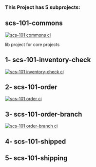
### This Project has 5 subprojects:

## scs-101-commons
[![scs-101 commons ci](https://github.com/ehsaniara/scs-kafka-intro/actions/workflows/scs101commons.yml/badge.svg?branch=main)](https://github.com/ehsaniara/scs-kafka-intro/actions/workflows/scs101commons.yml)

lib project for core projects

## 1- scs-101-inventory-check

[![scs-101 inventory-check ci](https://github.com/ehsaniara/scs-kafka-intro/actions/workflows/scs101inventorycheck.yml/badge.svg?branch=main)](https://github.com/ehsaniara/scs-kafka-intro/actions/workflows/scs101inventorycheck.yml)


## 2- scs-101-order

[![scs-101 order ci](https://github.com/ehsaniara/scs-kafka-intro/actions/workflows/scs101order.yml/badge.svg?branch=main)](https://github.com/ehsaniara/scs-kafka-intro/actions/workflows/scs101order.yml)

## 3- scs-101-order-branch

[![scs-101 order-branch ci](https://github.com/ehsaniara/scs-kafka-intro/actions/workflows/scs101orderbranch.yml/badge.svg?branch=main)](https://github.com/ehsaniara/scs-kafka-intro/actions/workflows/scs101orderbranch.yml)

## 4- scs-101-shipped


## 5- scs-101-shipping
